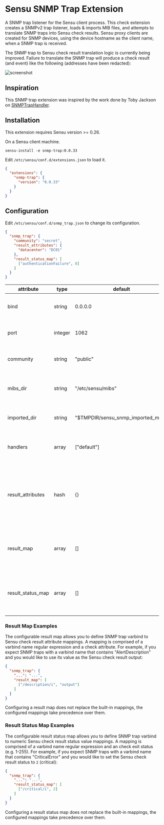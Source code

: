 # Sensu SNMP Trap Extension

A SNMP trap listener for the Sensu client process. This check
extension creates a SNMPv2 trap listener, loads & imports MIB files,
and attempts to translate SNMP traps into Sensu check results. Sensu
proxy clients are created for SNMP devices, using the device hostname
as the client name, when a SNMP trap is received.

The SNMP trap to Sensu check result translation logic is currently
being improved. Failure to translate the SNMP trap will produce a
check result (and event) like the following (addresses have been
redacted):

![screenshot](https://raw.github.com/sensu-extensions/sensu-extensions-snmp-trap/master/iflinkdown.png)

## Inspiration

This SNMP trap extension was inspired by the work done by Toby Jackson
on [SNMPTrapHandler](https://github.com/warmfusion/sensu-extension-snmptrap).

## Installation

This extension requires Sensu version >= 0.26.

On a Sensu client machine.

```
sensu-install -e snmp-trap:0.0.33
```

Edit `/etc/sensu/conf.d/extensions.json` to load it.

``` json
{
  "extensions": {
    "snmp-trap": {
      "version": "0.0.33"
    }
  }
}
```

## Configuration

Edit `/etc/sensu/conf.d/snmp_trap.json` to change its configuration.

``` json
{
  "snmp_trap": {
    "community": "secret",
    "result_attributes": {
      "datacenter": "DC01"
    },
    "result_status_map": [
      ["authenticationFailure", 0]
    ]
  }
}
```

|attribute|type|default|description|
|----|----|----|---|
|bind|string|0.0.0.0|IP to bind the SNMP trap listener to|
|port|integer|1062|Port to bind the SNMP trap listener to|
|community|string|"public"|SNMP community string to use|
|mibs_dir|string|"/etc/sensu/mibs"|MIBs directory to import and load MIBs from|
|imported_dir|string|"$TMPDIR/sensu_snmp_imported_mibs"|Directory to store imported MIB data in|
|handlers|array|["default"]|Handlers to specify in Sensu check results|
|result_attributes|hash|{}|Custom check result attributes to add to every SNMP trap Sensu check result|
|result_map|array|[]|SNMP trap varbind to Sensu check result translation mappings|
|result_status_map|array|[]|SNMP trap varbind to Sensu check result status mappings|

### Result Map Examples

The configurable result map allows you to define SNMP trap varbind to
Sensu check result attribute mappings. A mapping is comprised of a
varbind name regular expression and a check attribute. For example, if
you expect SNMP traps with a varbind name that contains
"AlertDescription" and you would like to use its value as the Sensu
check result output:

``` json
{
  "snmp_trap": {
    "...": "...",
    "result_map": [
      ["/description/i", "output"]
    ]
  }
}
```

Configuring a result map does not replace the built-in mappings, the
configured mappings take precedence over them.

### Result Status Map Examples

The configurable result status map allows you to define SNMP trap
varbind to numeric Sensu check result status value mappings. A
mapping is comprised of a varbind name regular expression and an check
exit status (e.g. 1-255). For example, if you expect SNMP traps with a
varbind name that contains "CriticalError" and you would like to set
the Sensu check result status to `2` (critical):

``` json
{
  "snmp_trap": {
    "...": "...",
    "result_status_map": [
      ["/critical/i", 2]
    ]
  }
}
```

Configuring a result status map does not replace the built-in
mappings, the configured mappings take precedence over them.
